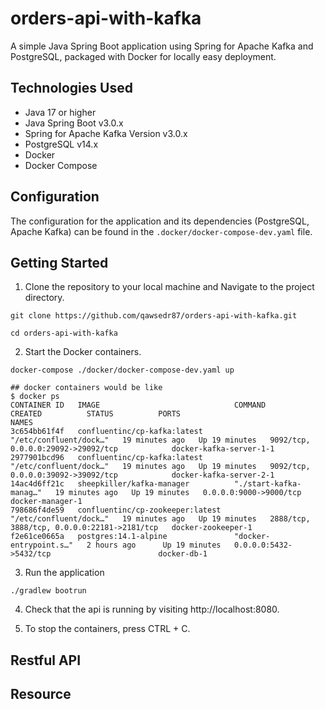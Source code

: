 # orders-api-with-kafka

A simple Java Spring Boot application using Spring for Apache Kafka and PostgreSQL, packaged with Docker for locally easy deployment.

## Technologies Used
- Java 17 or higher
- Java Spring Boot v3.0.x
- Spring for Apache Kafka Version v3.0.x
- PostgreSQL v14.x
- Docker
- Docker Compose

## Configuration
The configuration for the application and its dependencies (PostgreSQL, Apache Kafka) can be found in the `.docker/docker-compose-dev.yaml` file.

## Getting Started
1. Clone the repository to your local machine and Navigate to the project directory.
```shell
git clone https://github.com/qawsedr87/orders-api-with-kafka.git

cd orders-api-with-kafka
```

2. Start the Docker containers.
```shell
docker-compose ./docker/docker-compose-dev.yaml up

## docker containers would be like 
$ docker ps
CONTAINER ID   IMAGE                              COMMAND                  CREATED          STATUS          PORTS                                         NAMES
3c654bb61f4f   confluentinc/cp-kafka:latest       "/etc/confluent/dock…"   19 minutes ago   Up 19 minutes   9092/tcp, 0.0.0.0:29092->29092/tcp            docker-kafka-server-1-1
2977901bcd96   confluentinc/cp-kafka:latest       "/etc/confluent/dock…"   19 minutes ago   Up 19 minutes   9092/tcp, 0.0.0.0:39092->39092/tcp            docker-kafka-server-2-1
14ac4d6ff21c   sheepkiller/kafka-manager          "./start-kafka-manag…"   19 minutes ago   Up 19 minutes   0.0.0.0:9000->9000/tcp                        docker-manager-1
798686f4de59   confluentinc/cp-zookeeper:latest   "/etc/confluent/dock…"   19 minutes ago   Up 19 minutes   2888/tcp, 3888/tcp, 0.0.0.0:22181->2181/tcp   docker-zookeeper-1
f2e61ce0665a   postgres:14.1-alpine               "docker-entrypoint.s…"   2 hours ago      Up 19 minutes   0.0.0.0:5432->5432/tcp                        docker-db-1
```

3. Run the application
```shell
./gradlew bootrun
```

4. Check that the api is running by visiting http://localhost:8080.

5. To stop the containers, press CTRL + C.

## Restful API

## Resource
